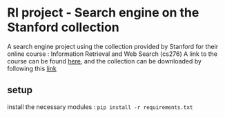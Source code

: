 # RI project - Search engine on the Stanford collection

A search engine project using the collection provided by Stanford for their online course : Information Retrieval and Web Search (cs276)
A link to the course can be found [here](http://web.stanford.edu/class/cs276/), and the collection can be downloaded by following this [link](http://web.stanford.edu/class/cs276/pa/pa1-data.zip)

## setup

install the necessary modules : `pip install -r requirements.txt`